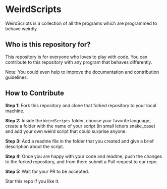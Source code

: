 # WeirdScripts
WeirdScripts is a collection of all the programs which are programmed to behave weirdly. 

## Who is this repository for?
This repository is for everyone who loves to play with code. You can contribute to this repository with any program that behaves differently. 

Note: You could even help to improve the documentation and contribution guidelines. 

## How to Contribute

**Step 1:** Fork this repository and clone that forked repository to your local machine.

**Step 2:** Inside the `WeirdScripts` folder, choose your favorite language, create a folder with the name of your script (in small letters snake_case) and add your own weird script that could surprise anyone.

**Step 3:** Add a readme file in the folder that you created and give a brief description about the script.

**Step 4:** Once you are happy with your code and readme, push the changes to the forked repository, and from there submit a Pull request to our repo. 

**Step 5:** Wait for your PR to be accepted. 

Star this repo if you like it.  
